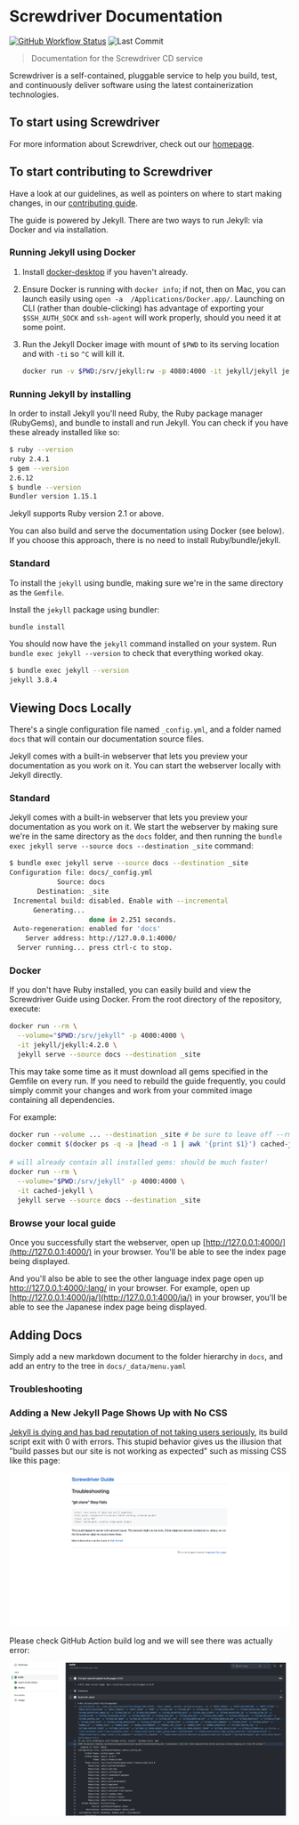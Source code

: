 Screwdriver Documentation
=========================

[![GitHub Workflow Status][GitHub Workflow Status badge]][GitHub Workflow Status URL]
![Last Commit][GitHub Commit badge]

> Documentation for the Screwdriver CD service

Screwdriver is a self-contained, pluggable service to help you build, test, and continuously deliver software using the 
latest containerization technologies.

To start using Screwdriver
--------------------------

For more information about Screwdriver, check out our [homepage](https://screwdriver.cd).

To start contributing to Screwdriver
------------------------------------

Have a look at our guidelines, as well as pointers on where to start making changes, in our [contributing guide](http://docs.screwdriver.cd/about/contributing).

The guide is powered by Jekyll. There are two ways to run Jekyll: via Docker and via installation.

### Running Jekyll using Docker

1. Install [docker-desktop](https://www.docker.com/products/docker-desktop) if you haven't already.
2. Ensure Docker is running with `docker info`; if not, then on Mac, you can launch easily using `open -a 
   /Applications/Docker.app/`. Launching on CLI (rather than double-clicking) has advantage of exporting your 
   `$SSH_AUTH_SOCK` and `ssh-agent` will work properly, should you need it at some point.
3. Run the Jekyll Docker image with mount of `$PWD` to its serving location and with `-ti` so `^C` will kill it.

   ```bash
   docker run -v $PWD:/srv/jekyll:rw -p 4080:4000 -it jekyll/jekyll jekyll serve --source docs --destination _site
   ```

### Running Jekyll by installing

In order to install Jekyll you'll need Ruby, the Ruby package manager (RubyGems), and bundle to install and run Jekyll.
You can check if you have these already installed like so:

```bash
$ ruby --version
ruby 2.4.1
$ gem --version
2.6.12
$ bundle --version
Bundler version 1.15.1
```

Jekyll supports Ruby version 2.1 or above.

You can also build and serve the documentation using Docker (see below). If you choose this approach, there is no need 
to install Ruby/bundle/jekyll.

### Standard

To install the `jekyll` using bundle, making sure we're in the same directory as the `Gemfile`.

Install the `jekyll` package using bundler:

```bash
bundle install
```

You should now have the `jekyll` command installed on your system. Run `bundle exec jekyll --version` to check that everything worked okay.

```bash
$ bundle exec jekyll --version
jekyll 3.8.4
```

Viewing Docs Locally
--------------------

There's a single configuration file named `_config.yml`, and a folder named `docs` that will contain our documentation 
source files.

Jekyll comes with a built-in webserver that lets you preview your documentation as you work on it. You can start the 
webserver locally with Jekyll directly.

### Standard

Jekyll comes with a built-in webserver that lets you preview your documentation as you work on it. We start the 
webserver by making sure we're in the same directory as the `docs` folder, and then running the
`bundle exec jekyll serve --source docs --destination _site` command:

```bash
$ bundle exec jekyll serve --source docs --destination _site
Configuration file: docs/_config.yml
            Source: docs
       Destination: _site
 Incremental build: disabled. Enable with --incremental
      Generating...
                    done in 2.251 seconds.
 Auto-regeneration: enabled for 'docs'
    Server address: http://127.0.0.1:4000/
  Server running... press ctrl-c to stop.
```

### Docker

If you don't have Ruby installed, you can easily build and view the Screwdriver Guide using Docker. From the root directory
of the repository, execute:

```bash
docker run --rm \
  --volume="$PWD:/srv/jekyll" -p 4000:4000 \
  -it jekyll/jekyll:4.2.0 \
  jekyll serve --source docs --destination _site
```

This may take some time as it must download all gems specified in the Gemfile on every run. If you need to rebuild the
guide frequently, you could simply commit your changes and work from your commited image containing all dependencies.

For example:

```bash
docker run --volume ... --destination _site # be sure to leave off --rm
docker commit $(docker ps -q -a |head -n 1 | awk '{print $1}') cached-jekyll

# will already contain all installed gems: should be much faster!
docker run --rm \
  --volume="$PWD:/srv/jekyll" -p 4000:4000 \
  -it cached-jekyll \
  jekyll serve --source docs --destination _site
```

### Browse your local guide

Once you successfully start the webserver, open up [http://127.0.0.1:4000/](http://127.0.0.1:4000/) in your browser. 
You'll be able to see the index page being displayed.

And you'll also be able to see the other language index page open up http://127.0.0.1:4000/:lang/ in your browser.
For example, open up [http://127.0.0.1:4000/ja/](http://127.0.0.1:4000/ja/) in your browser, you'll be able to see the 
Japanese index page being displayed.

Adding Docs
-----------

Simply add a new markdown document to the folder hierarchy in `docs`, and add an entry to the tree in
`docs/_data/menu.yaml`

### Troubleshooting

### Adding a New Jekyll Page Shows Up with No CSS

[Jekyll is dying and has bad reputation of not taking users seriously](https://github.com/jekyll/jekyll/issues/5257),
its build script exit with 0 with errors. This stupid behavior gives us the illusion that "build passes but our site
is not working as expected" such as missing CSS like this page:

![Error loading bad-jekyll.png](./bad-jekyll.png)

Please check GitHub Action build log and we will see there was actually error:

![Error loading build-error.png](./build-error.png)

[GitHub Workflow Status badge]: https://img.shields.io/github/actions/workflow/status/QubitPi/screwdriver-cd-guide/ci-cd.yml?branch=master&logo=github&style=for-the-badge
[GitHub Workflow Status URL]: https://github.com/QubitPi/screwdriver-cd-guide/actions/workflows/ci-cd.yml
[GitHub Commit badge]: https://img.shields.io/github/last-commit/QubitPi/screwdriver-cd-guide/master?logo=github&style=for-the-badge
